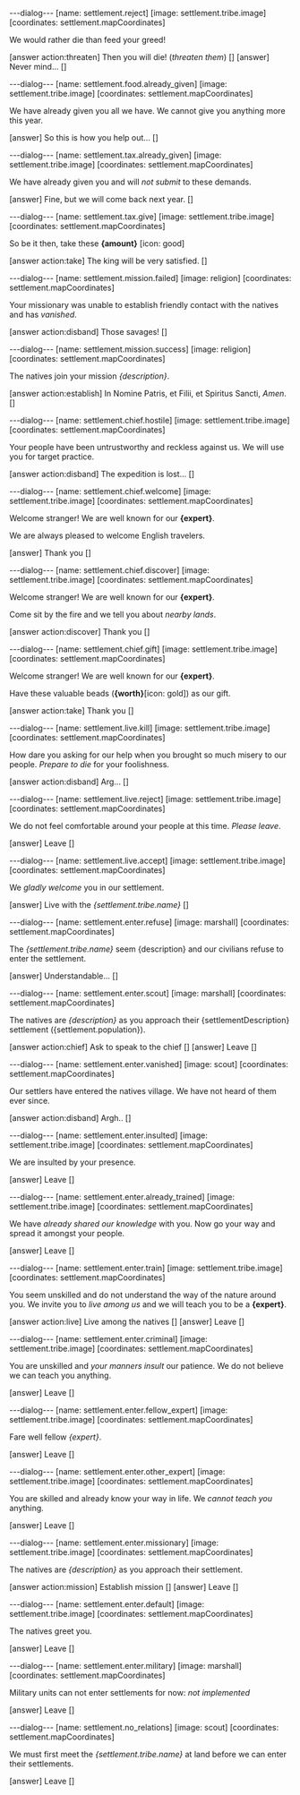 ---dialog---
[name: settlement.reject]
[image: settlement.tribe.image]
[coordinates: settlement.mapCoordinates]

We would rather die than feed your greed!

[answer action:threaten] Then you will die! (*threaten them*) []
[answer] Never mind... []


---dialog---
[name: settlement.food.already_given]
[image: settlement.tribe.image]
[coordinates: settlement.mapCoordinates]

We have already given you all we have. We cannot give you anything more this year.

[answer] So this is how you help out... []


---dialog---
[name: settlement.tax.already_given]
[image: settlement.tribe.image]
[coordinates: settlement.mapCoordinates]

We have already given you and will *not submit* to these demands.

[answer] Fine, but we will come back next year. []


---dialog---
[name: settlement.tax.give]
[image: settlement.tribe.image]
[coordinates: settlement.mapCoordinates]

So be it then, take these **{amount}** [icon: good]

[answer action:take] The king will be very satisfied. []


---dialog---
[name: settlement.mission.failed]
[image: religion]
[coordinates: settlement.mapCoordinates]

Your missionary was unable to establish friendly contact with the natives and has *vanished*.

[answer action:disband] Those savages! []


---dialog---
[name: settlement.mission.success]
[image: religion]
[coordinates: settlement.mapCoordinates]

The natives join your mission *{description}*.

[answer action:establish] In Nomine Patris, et Filii, et Spiritus Sancti, *Amen*. []


---dialog---
[name: settlement.chief.hostile]
[image: settlement.tribe.image]
[coordinates: settlement.mapCoordinates]

Your people have been untrustworthy and reckless against us. We will use you for target practice.

[answer action:disband] The expedition is lost... []


---dialog---
[name: settlement.chief.welcome]
[image: settlement.tribe.image]
[coordinates: settlement.mapCoordinates]

Welcome stranger! We are well known for our **{expert}**.

We are always pleased to welcome English travelers.

[answer] Thank you []


---dialog---
[name: settlement.chief.discover]
[image: settlement.tribe.image]
[coordinates: settlement.mapCoordinates]

Welcome stranger! We are well known for our **{expert}**.

Come sit by the fire and we tell you about *nearby lands*.

[answer action:discover] Thank you []



---dialog---
[name: settlement.chief.gift]
[image: settlement.tribe.image]
[coordinates: settlement.mapCoordinates]

Welcome stranger! We are well known for our **{expert}**.

Have these valuable beads (**{worth}**[icon: gold]) as our gift.

[answer action:take] Thank you []


---dialog---
[name: settlement.live.kill]
[image: settlement.tribe.image]
[coordinates: settlement.mapCoordinates]

How dare you asking for our help when you brought so much misery to our people. *Prepare to die* for your foolishness.

[answer action:disband] Arg... []


---dialog---
[name: settlement.live.reject]
[image: settlement.tribe.image]
[coordinates: settlement.mapCoordinates]

We do not feel comfortable around your people at this time. *Please leave*.

[answer] Leave []


---dialog---
[name: settlement.live.accept]
[image: settlement.tribe.image]
[coordinates: settlement.mapCoordinates]

We *gladly welcome* you in our settlement.

[answer] Live with the *{settlement.tribe.name}* []


---dialog---
[name: settlement.enter.refuse]
[image: marshall]
[coordinates: settlement.mapCoordinates]

The *{settlement.tribe.name}* seem {description} and our civilians refuse to enter the settlement.

[answer] Understandable... []


---dialog---
[name: settlement.enter.scout]
[image: marshall]
[coordinates: settlement.mapCoordinates]

The natives are *{description}* as you approach their {settlementDescription} settlement ({settlement.population}).

[answer action:chief] Ask to speak to the chief []
[answer] Leave []


---dialog---
[name: settlement.enter.vanished]
[image: scout]
[coordinates: settlement.mapCoordinates]

Our settlers have entered the natives village. We have not heard of them ever since.

[answer action:disband] Argh.. []


---dialog---
[name: settlement.enter.insulted]
[image: settlement.tribe.image]
[coordinates: settlement.mapCoordinates]

We are insulted by your presence.

[answer] Leave []


---dialog---
[name: settlement.enter.already_trained]
[image: settlement.tribe.image]
[coordinates: settlement.mapCoordinates]

We have *already shared our knowledge* with you. Now go your way and spread it amongst your people.

[answer] Leave []


---dialog---
[name: settlement.enter.train]
[image: settlement.tribe.image]
[coordinates: settlement.mapCoordinates]

You seem unskilled and do not understand the way of the nature around you. We invite you to *live among us* and we will teach you to be a **{expert}**.

[answer action:live] Live among the natives []
[answer] Leave []


---dialog---
[name: settlement.enter.criminal]
[image: settlement.tribe.image]
[coordinates: settlement.mapCoordinates]

You are unskilled and *your manners insult* our patience. We do not believe we can teach you anything.

[answer] Leave []


---dialog---
[name: settlement.enter.fellow_expert]
[image: settlement.tribe.image]
[coordinates: settlement.mapCoordinates]

Fare well fellow *{expert}*.

[answer] Leave []


---dialog---
[name: settlement.enter.other_expert]
[image: settlement.tribe.image]
[coordinates: settlement.mapCoordinates]

You are skilled and already know your way in life. We *cannot teach you* anything.

[answer] Leave []



---dialog---
[name: settlement.enter.missionary]
[image: settlement.tribe.image]
[coordinates: settlement.mapCoordinates]

The natives are *{description}* as you approach their settlement.

[answer action:mission] Establish mission []
[answer] Leave []


---dialog---
[name: settlement.enter.default]
[image: settlement.tribe.image]
[coordinates: settlement.mapCoordinates]

The natives greet you.

[answer] Leave []


---dialog---
[name: settlement.enter.military]
[image: marshall]
[coordinates: settlement.mapCoordinates]

Military units can not enter settlements for now: *not implemented*

[answer] Leave []



---dialog---
[name: settlement.no_relations]
[image: scout]
[coordinates: settlement.mapCoordinates]

We must first meet the *{settlement.tribe.name}* at land before we can enter their settlements.

[answer] Leave []

